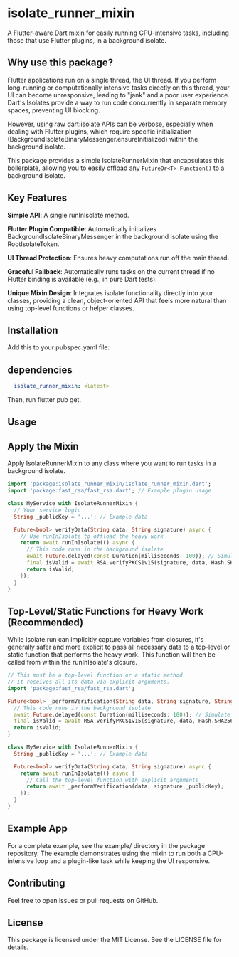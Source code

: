 # isolate_runner_mixin

A Flutter-aware Dart mixin for easily running CPU-intensive tasks, including those that use Flutter plugins, in a background isolate.

## Why use this package?

Flutter applications run on a single thread, the UI thread. If you perform long-running or computationally intensive tasks directly on this thread, your UI can become unresponsive, leading to "jank" and a poor user experience. Dart's Isolates provide a way to run code concurrently in separate memory spaces, preventing UI blocking.

However, using raw dart:isolate APIs can be verbose, especially when dealing with Flutter plugins, which require specific initialization (BackgroundIsolateBinaryMessenger.ensureInitialized) within the background isolate.

This package provides a simple IsolateRunnerMixin that encapsulates this boilerplate, allowing you to easily offload any `FutureOr<T> Function()` to a background isolate.

## Key Features

**Simple API**: A single runInIsolate method.

**Flutter Plugin Compatible**: Automatically initializes BackgroundIsolateBinaryMessenger in the background isolate using the RootIsolateToken.

**UI Thread Protection**: Ensures heavy computations run off the main thread.

**Graceful Fallback**: Automatically runs tasks on the current thread if no Flutter binding is available (e.g., in pure Dart tests).

**Unique Mixin Design**: Integrates isolate functionality directly into your classes, providing a clean, object-oriented API that feels more natural than using top-level functions or helper classes.

## Installation

Add this to your pubspec.yaml file:

## dependencies

```yaml
  isolate_runner_mixin: <latest>
```

Then, run flutter pub get.

## Usage

## Apply the Mixin

Apply IsolateRunnerMixin to any class where you want to run tasks in a background isolate.

```dart
import 'package:isolate_runner_mixin/isolate_runner_mixin.dart';
import 'package:fast_rsa/fast_rsa.dart'; // Example plugin usage

class MyService with IsolateRunnerMixin {
  // Your service logic
  String _publicKey = '...'; // Example data

  Future<bool> verifyData(String data, String signature) async {
    // Use runInIsolate to offload the heavy work
    return await runInIsolate(() async {
      // This code runs in the background isolate
      await Future.delayed(const Duration(milliseconds: 100)); // Simulate work
      final isValid = await RSA.verifyPKCS1v15(signature, data, Hash.SHA256, _publicKey);
      return isValid;
    });
  }
}
```

## Top-Level/Static Functions for Heavy Work (Recommended)

While Isolate.run can implicitly capture variables from closures, it's generally safer and more explicit to pass all necessary data to a top-level or static function that performs the heavy work. This function will then be called from within the runInIsolate's closure.

```dart
// This must be a top-level function or a static method.
// It receives all its data via explicit arguments.
import 'package:fast_rsa/fast_rsa.dart';

Future<bool> _performVerification(String data, String signature, String publicKey) async {
  // This code runs in the background isolate
  await Future.delayed(const Duration(milliseconds: 100)); // Simulate work
  final isValid = await RSA.verifyPKCS1v15(signature, data, Hash.SHA256, publicKey);
  return isValid;
}

class MyService with IsolateRunnerMixin {
  String _publicKey = '...'; // Example data

  Future<bool> verifyData(String data, String signature) async {
    return await runInIsolate(() async {
      // Call the top-level function with explicit arguments
      return await _performVerification(data, signature,_publicKey);
    });
  }
}
```

## Example App

For a complete example, see the example/ directory in the package repository. The example demonstrates using the mixin to run both a CPU-intensive loop and a plugin-like task while keeping the UI responsive.

## Contributing

Feel free to open issues or pull requests on GitHub.

## License

This package is licensed under the MIT License. See the LICENSE file for details.
